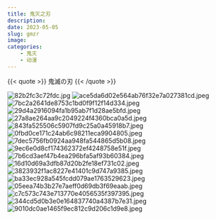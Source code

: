 ```yaml
---
title: 鬼灭之刃
description: 
date: 2023-05-05
slug: gmzr
image: 
categories:
    - 鬼灭
    - 动漫
---
```


{{< quote >}}
鬼滅の刃
{{< /quote >}}



<img src="https://raw.githubusercontent.com/Sunzijie/picplus/main/2023%E5%B9%B4/6%E6%9C%88/82b2fc3c72fdc.jpg" alt="82b2fc3c72fdc.jpg" title="82b2fc3c72fdc.jpg" />
<img src="https://raw.githubusercontent.com/Sunzijie/picplus/main/2023%E5%B9%B4/6%E6%9C%88/ace5da6d02e564ab76f32e7a027381cd.jpeg" alt="ace5da6d02e564ab76f32e7a027381cd.jpeg" title="ace5da6d02e564ab76f32e7a027381cd.jpeg" />
<img src="https://raw.githubusercontent.com/Sunzijie/picplus/main/2023%E5%B9%B4/6%E6%9C%88/7bc2a2641de8753c1bd0f9f12f14d334.jpeg" alt="7bc2a2641de8753c1bd0f9f12f14d334.jpeg" title="7bc2a2641de8753c1bd0f9f12f14d334.jpeg" />
<img src="https://raw.githubusercontent.com/Sunzijie/picplus/main/2023%E5%B9%B4/6%E6%9C%88/29d4a2916094fa1b95ab7f1d28ae5bfd.jpeg" alt="29d4a2916094fa1b95ab7f1d28ae5bfd.jpeg" title="29d4a2916094fa1b95ab7f1d28ae5bfd.jpeg" />
<img src="https://raw.githubusercontent.com/Sunzijie/picplus/main/2023%E5%B9%B4/6%E6%9C%88/27a8ae264aa9c2049224f4360bca0a5d.jpeg" alt="27a8ae264aa9c2049224f4360bca0a5d.jpeg" title="27a8ae264aa9c2049224f4360bca0a5d.jpeg" />

<img src="https://raw.githubusercontent.com/Sunzijie/picplus/main/2023%E5%B9%B4/6%E6%9C%88/843fa525506c5907fd9c25a0a45918b7.jpeg" alt="843fa525506c5907fd9c25a0a45918b7.jpeg" title="843fa525506c5907fd9c25a0a45918b7.jpeg" />
<img src="https://raw.githubusercontent.com/Sunzijie/picplus/main/2023%E5%B9%B4/6%E6%9C%88/0fbd0ce171c24ab6c98211eca9904805.jpeg" alt="0fbd0ce171c24ab6c98211eca9904805.jpeg" title="0fbd0ce171c24ab6c98211eca9904805.jpeg" />
<img src="https://raw.githubusercontent.com/Sunzijie/picplus/main/2023%E5%B9%B4/6%E6%9C%88/7dec5756fb0924aa948fa544865d5b08.jpeg" alt="7dec5756fb0924aa948fa544865d5b08.jpeg" title="7dec5756fb0924aa948fa544865d5b08.jpeg" />
        <img src="https://raw.githubusercontent.com/Sunzijie/picplus/main/2023%E5%B9%B4/6%E6%9C%88/9ec6e0d8cf174362372ef4248758e51f.jpeg" alt="9ec6e0d8cf174362372ef4248758e51f.jpeg" title="9ec6e0d8cf174362372ef4248758e51f.jpeg" />
        <img src="https://raw.githubusercontent.com/Sunzijie/picplus/main/2023%E5%B9%B4/6%E6%9C%88/7b6cd3aef47b4ea296bfa5af93b60384.jpeg" alt="7b6cd3aef47b4ea296bfa5af93b60384.jpeg" title="7b6cd3aef47b4ea296bfa5af93b60384.jpeg" />
        <img src="https://raw.githubusercontent.com/Sunzijie/picplus/main/2023%E5%B9%B4/6%E6%9C%88/16d10d69a3dfb87d20b2fe18ef731c02.jpeg" alt="16d10d69a3dfb87d20b2fe18ef731c02.jpeg" title="16d10d69a3dfb87d20b2fe18ef731c02.jpeg" />
        <img src="https://raw.githubusercontent.com/Sunzijie/picplus/main/2023%E5%B9%B4/6%E6%9C%88/3823932f1ac8227e41401c9d747a9385.jpeg" alt="3823932f1ac8227e41401c9d747a9385.jpeg" title="3823932f1ac8227e41401c9d747a9385.jpeg" />
        <img src="https://raw.githubusercontent.com/Sunzijie/picplus/main/2023%E5%B9%B4/6%E6%9C%88/ba33ec928a545fcdd079ae1763529623.jpeg" alt="ba33ec928a545fcdd079ae1763529623.jpeg" title="ba33ec928a545fcdd079ae1763529623.jpeg" />
        <img src="https://raw.githubusercontent.com/Sunzijie/picplus/main/2023%E5%B9%B4/6%E6%9C%88/05eea74b3b27e7aeff0d69db3f69eaab.jpeg" alt="05eea74b3b27e7aeff0d69db3f69eaab.jpeg" title="05eea74b3b27e7aeff0d69db3f69eaab.jpeg" />
        <img src="https://raw.githubusercontent.com/Sunzijie/picplus/main/2023%E5%B9%B4/6%E6%9C%88/c7c573c743e713770e4056535f397395.jpeg" alt="c7c573c743e713770e4056535f397395.jpeg" title="c7c573c743e713770e4056535f397395.jpeg" />
        <img src="https://raw.githubusercontent.com/Sunzijie/picplus/main/2023%E5%B9%B4/6%E6%9C%88/344cd5d0b3e0e164837740a4387b7e31.jpeg" alt="344cd5d0b3e0e164837740a4387b7e31.jpeg" title="344cd5d0b3e0e164837740a4387b7e31.jpeg" />
        <img src="https://raw.githubusercontent.com/Sunzijie/picplus/main/2023%E5%B9%B4/6%E6%9C%88/9010dc0ae1465f9ec812c9d206c1d9e8.jpeg" alt="9010dc0ae1465f9ec812c9d206c1d9e8.jpeg" title="9010dc0ae1465f9ec812c9d206c1d9e8.jpeg" />